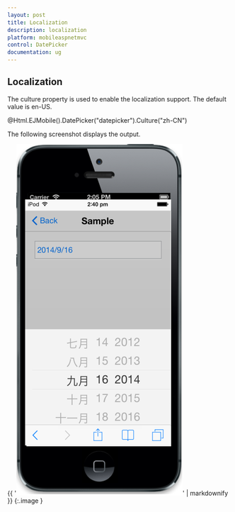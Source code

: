 ```yaml
---
layout: post
title: Localization
description: localization                         
platform: mobileaspnetmvc
control: DatePicker
documentation: ug
---
```


## Localization                         

The culture property is used to enable the localization support. The default value is en-US.



@Html.EJMobile().DatePicker("datepicker").Culture("zh-CN")



The following screenshot displays the output.

{{ '![](Localization_images/Localization_img1.png)' | markdownify }}
{:.image }


